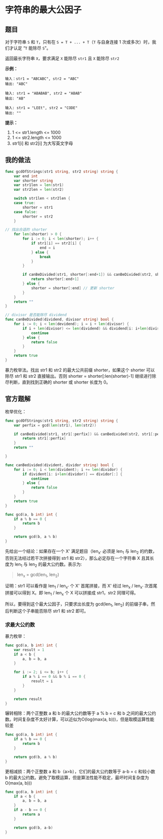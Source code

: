 # 字符串的最大公因子

## 题目

对于字符串 `S` 和 `T`，只有在 `S = T + ... + T`（`T` 与自身连接 1 次或多次）时，我们才认定 “`T` 能除尽 `S`”。

返回最长字符串 `X`，要求满足 `X` 能除尽 `str1` 且 `X` 能除尽 `str2`

**示例：**

```shell
输入：str1 = "ABCABC", str2 = "ABC"
输出: "ABC"

输入: str1 = "ABABAB", str2 = "ABAB"
输出: "AB"

输入: str1 = "LEEt", str2 = "CODE"
输出: ""
```

**提示：**

1. 1 <= str1.length <= 1000
2. 1 <= str2.length <= 1000
3. str1[i] 和 str2[i] 为大写英文字母

## 我的做法

```go
func gcdOfStrings(str1 string, str2 string) string {
    var end int
    var shorter string
    var str1len = len(str1)
    var str2len = len(str2)

    switch str1len < str2len {
    case true:
        shorter = str1
    case false:
        shorter = str2
    }

// 找出合适的 shorter
    for len(shorter) > 0 {
        for i := 0; i < len(shorter); i++ {
            if str1[i] == str2[i] {
                end = i
            } else {
                break
            }
        }

        if canBeDivided(str1, shorter[:end+1]) && canBeDivided(str2, shorter[:end+1]) {
            return shorter[:end+1]
        } else {
            shorter = shorter[:end] // 更新 shorter
        }
    }
    return ""
}

// divisor 是否能除尽 dividend
func canBeDivided(dividend, divisor string) bool {
    for i := 0; i < len(devidend); i = i + len(divisor) {
        if i + len(divisor) <= len(dividend) && dividend[i: i+len(divisor)] == divisor[:] {
            continue
        } else {
            return false
        }
    }
    return true
}
```

暴力枚举法。找出 str1 和 str2 的最大公共前缀 shorter，如果这个 shorter 可以除尽 str1 和 str2 直接输出。否则 shorter = shorter[:len(shorter)-1] 继续进行除尽判断，直到找到正确的 shorter 或 shorter 长度为 0。

## 官方题解

枚举优化：

```go
func gcdOfStrings(str1 string, str2 string) string {
    var perfix = gcd(len(str1), len(str2))

    if canBedivided(str1, str1[:perfix]) && canBedivided(str2, str1[:perfix]) {
        return str1[:perfix]
    }
    return ""

}

func canBedivided(divident, dividor string) bool {
    for i := 0; i < len(divident); i += len(dividor) {
        if divident[i: i+len(dividor)] == dividor[:] {
            continue
        } else {
            return false
        }
    }
    return true
}

func gcd(a, b int) int {
    if a % b == 0 {
        return b
    }

    return gcd(b, a % b)
}
```

先给出一个结论：如果存在一个 X' 满足题目（len<sub>x'</sub> 必须是 len<sub>1</sub> 与 len<sub>2</sub> 的约数，否则无法经过若干次拼接得到 str1 和 str2），那么必定存在一个字符串 X 且其长度为 len<sub>1</sub> 与 len<sub>2</sub> 的最大公约数。表示为:

> len<sub>x</sub> = gcd(len<sub>1</sub>, len<sub>2</sub>)

证明：str1 可以看作是 len<sub>1</sub> / len<sub>x'</sub> 个 X' 首尾拼接，而 X' 经过 len<sub>x</sub> / len<sub>x'</sub> 次首尾拼接可以得到 X。即 len<sub>1</sub> / len<sub>x</sub> 个 X 可以拼接成 str1，str2 同理可得。

所以，要得到这个最大公因子，只要求出长度为 gcd(len<sub>1</sub>, len<sub>2</sub>) 的前缀子串，然后判断这个子串能否除尽 str1 和 str2 即可。

### 求最大公约数

暴力枚举：

```go
func gcd(a, b int) int {
    var result = 1
    if a < b {
        a, b = b, a
    }

    for i := 2; i <= b; i++ {
        if a % i == 0 && b % i == 0 {
            result = i
        }
    }

    return result
}
```

辗转相除：两个正整数 a 和 b 的最大公约数等于 a % b = c 和 b 之间的最大公约数。时间复杂度不太好计算，可以近似为O(log(max(a, b)))，但是取模运算性能较差

```go
func gcd(a, b int) int {
    if a % b == 0 {
        return b
    }

    return gcd(b, a % b)
}
```

更相减损：两个正整数 a 和 b（a>b），它们的最大公约数等于 a-b = c 和较小数 b 的最大公约数。避免了取模运算，但是算法性能不稳定，最坏时间复杂度为O(max(a, b)))

```go
func gcd(a, b int) int {
    if a < b {
        a, b = b, a
    }
    if a - b == 0 {
        return a
    }

    return gcd(b, a-b)
}
```
